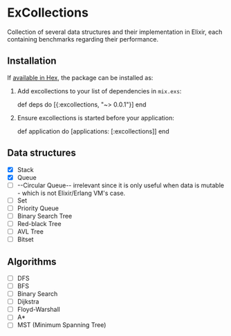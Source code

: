 # ExCollections

Collection of several data structures and their implementation in Elixir, each containing benchmarks regarding their performance.

## Installation

If [available in Hex](https://hex.pm/docs/publish), the package can be installed as:

  1. Add excollections to your list of dependencies in `mix.exs`:

        def deps do
          [{:excollections, "~> 0.0.1"}]
        end

  2. Ensure excollections is started before your application:

        def application do
          [applications: [:excollections]]
        end

## Data structures

- [x] Stack
- [x] Queue
- [ ] --Circular Queue-- irrelevant since it is only useful when data is mutable - which is not Elixir/Erlang VM's case.
- [ ] Set
- [ ] Priority Queue
- [ ] Binary Search Tree
- [ ] Red-black Tree
- [ ] AVL Tree
- [ ] Bitset

## Algorithms

- [ ] DFS
- [ ] BFS
- [ ] Binary Search
- [ ] Dijkstra
- [ ] Floyd-Warshall
- [ ] A*
- [ ] MST (Minimum Spanning Tree)
